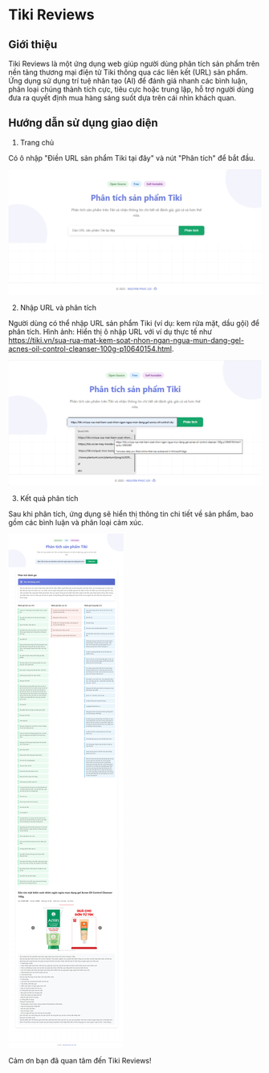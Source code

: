 # Tiki Reviews
## Giới thiệu
Tiki Reviews là một ứng dụng web giúp người dùng phân tích sản phẩm trên nền tảng thương mại điện tử Tiki thông qua các liên kết (URL) sản phẩm. Ứng dụng sử dụng trí tuệ nhân tạo (AI) để đánh giá nhanh các bình luận, phân loại chúng thành tích cực, tiêu cực hoặc trung lập, hỗ trợ người dùng đưa ra quyết định mua hàng sáng suốt dựa trên cái nhìn khách quan.

## Hướng dẫn sử dụng giao diện
1. Trang chủ  

Có ô nhập "Điền URL sản phẩm Tiki tại đây" và nút "Phân tích" để bắt đầu.

![alt text](image.png)

2. Nhập URL và phân tích

Người dùng có thể nhập URL sản phẩm Tiki (ví dụ: kem rửa mặt, dầu gội) để phân tích.
Hình ảnh: 
Hiển thị ô nhập URL với ví dụ thực tế như https://tiki.vn/sua-rua-mat-kem-soat-nhon-ngan-ngua-mun-dang-gel-acnes-oil-control-cleanser-100g-p10640154.html.

![alt text](image-1.png)

3. Kết quả phân tích 

Sau khi phân tích, ứng dụng sẽ hiển thị thông tin chi tiết về sản phẩm, bao gồm các bình luận và phân loại cảm xúc.

![alt text](image-2.png)

Cảm ơn bạn đã quan tâm đến Tiki Reviews!